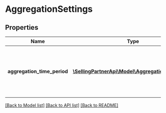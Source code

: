 # AggregationSettings

## Properties
Name | Type | Description | Notes
------------ | ------------- | ------------- | -------------
**aggregation_time_period** | [**\SellingPartnerApi\Model\AggregationTimePeriod**](AggregationTimePeriod.md) | The supported time period to use to perform marketplace-ASIN level aggregation. | 

[[Back to Model list]](../README.md#documentation-for-models) [[Back to API list]](../README.md#documentation-for-api-endpoints) [[Back to README]](../README.md)


